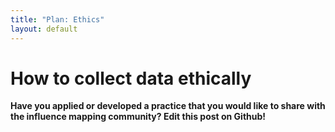 ```yaml
---
title: "Plan: Ethics"
layout: default
---
```


<h1>How to collect data ethically</h1>


<strong>Have you applied or developed a practice that you would like to share with the influence mapping community? Edit this post on Github!</strong>
